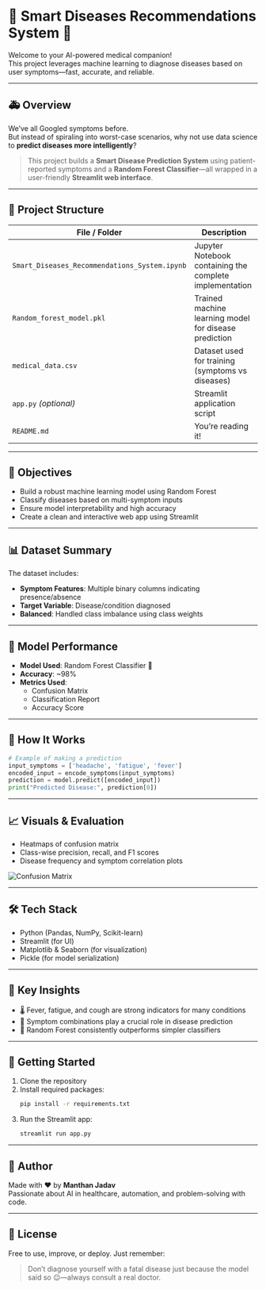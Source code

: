 
# 🧠 Smart Diseases Recommendations System 💉

Welcome to your AI-powered medical companion!  
This project leverages machine learning to diagnose diseases based on user symptoms—fast, accurate, and reliable.

---

## 🚑 Overview

We’ve all Googled symptoms before.  
But instead of spiraling into worst-case scenarios, why not use data science to **predict diseases more intelligently**?

> This project builds a **Smart Disease Prediction System** using patient-reported symptoms and a **Random Forest Classifier**—all wrapped in a user-friendly **Streamlit web interface**.

---

## 📂 Project Structure

| File / Folder | Description |
|---------------|-------------|
| `Smart_Diseases_Recommendations_System.ipynb` | Jupyter Notebook containing the complete implementation |
| `Random_forest_model.pkl` | Trained machine learning model for disease prediction |
| `medical_data.csv` | Dataset used for training (symptoms vs diseases) |
| `app.py` *(optional)* | Streamlit application script |
| `README.md` | You’re reading it! |

---

## 🎯 Objectives

- Build a robust machine learning model using Random Forest
- Classify diseases based on multi-symptom inputs
- Ensure model interpretability and high accuracy
- Create a clean and interactive web app using Streamlit

---

## 📊 Dataset Summary

The dataset includes:

- **Symptom Features**: Multiple binary columns indicating presence/absence
- **Target Variable**: Disease/condition diagnosed
- **Balanced**: Handled class imbalance using class weights

---

## 🤖 Model Performance

- **Model Used**: Random Forest Classifier 🌲
- **Accuracy**: ~98%  
- **Metrics Used**:
  - Confusion Matrix
  - Classification Report
  - Accuracy Score


---

## 🧪 How It Works

```python
# Example of making a prediction
input_symptoms = ['headache', 'fatigue', 'fever']
encoded_input = encode_symptoms(input_symptoms)
prediction = model.predict([encoded_input])
print("Predicted Disease:", prediction[0])
```

---

## 📈 Visuals & Evaluation

- Heatmaps of confusion matrix  
- Class-wise precision, recall, and F1 scores  
- Disease frequency and symptom correlation plots

![Confusion Matrix](https://github.com/user-attachments/assets/f908b417-b431-4595-af56-8d53acf992f1)

---

## 🛠 Tech Stack

- Python (Pandas, NumPy, Scikit-learn)
- Streamlit (for UI)
- Matplotlib & Seaborn (for visualization)
- Pickle (for model serialization)

---

## 🧠 Key Insights

- 🌡️ Fever, fatigue, and cough are strong indicators for many conditions
- 🧬 Symptom combinations play a crucial role in disease prediction
- 💯 Random Forest consistently outperforms simpler classifiers

---

## 🚀 Getting Started

1. Clone the repository  
2. Install required packages:  
   ```bash
   pip install -r requirements.txt
   ```
3. Run the Streamlit app:  
   ```bash
   streamlit run app.py
   ```

---

## 📎 Author

Made with ❤️ by **Manthan Jadav**  
Passionate about AI in healthcare, automation, and problem-solving with code.

---

## 📢 License

Free to use, improve, or deploy. Just remember:
> Don’t diagnose yourself with a fatal disease just because the model said so 😉—always consult a real doctor.


